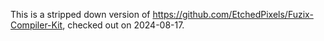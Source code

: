 This is a stripped down version of
https://github.com/EtchedPixels/Fuzix-Compiler-Kit, checked out on 2024-08-17.
